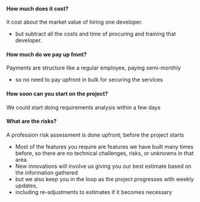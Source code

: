 #### How much does it cost?
It cost about the market value of hiring one developer.
- but subtract all the costs and time of procuring and training that developer.


#### How much do we pay up front?
Payments are structure like a regular employee, paying semi-monthly
- so no need to pay upfront in bulk for securing the services


#### How soon can you start on the project?
We could start doing requirements analysis within a few days


#### What are the risks?

A profession risk assessment is done upfront; before the project starts
- Most of the features you require are features we have built many times before, so there are no technical challenges, risks, or unknowns in that area.
- New innovations will involve us giving you our best estimate based on the information gathered
- but we also keep you in the loop as the project progresses with weekly updates,
- including re-adjustments to estimates if it becomes necessary
